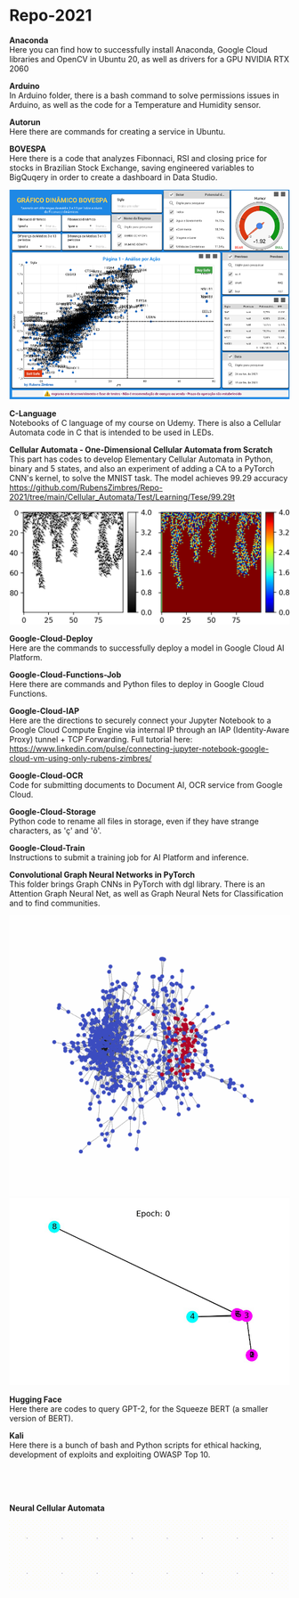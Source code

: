 # Repo-2021  
  
<b>Anaconda</b>  
Here you can find how to successfully install Anaconda, Google Cloud libraries and OpenCV in Ubuntu 20, as well as drivers for a GPU NVIDIA RTX 2060   
  
<b>Arduino</b>  
In Arduino folder, there is a bash command to solve permissions issues in Arduino, as well as the code for a Temperature and Humidity sensor.  
  
<b>Autorun</b>  
Here there are commands for creating a service in Ubuntu.  
  
<b>BOVESPA</b>  
Here there is a code that analyzes Fibonnaci, RSI and closing price for stocks in Brazilian Stock Exchange, saving engineered variables to BigQuqery in order to create a dashboard in Data Studio.  
  
  <img src=https://github.com/RubensZimbres/Repo-2021/blob/main/BOVESPA/bovespa.png>  
  
<b>C-Language</b>  
Notebooks of C language of my course on Udemy. There is also a Cellular Automata code in C that is intended to be used in LEDs.  
  
<b>Cellular Automata - One-Dimensional Cellular Automata from Scratch </b>  
This part has codes to develop Elementary Cellular Automata in Python, binary and 5 states, and also an experiment of adding a CA to a PyTorch CNN's kernel, to solve the MNIST task. The model achieves 99.29 accuracy 
<a href="url">https://github.com/RubensZimbres/Repo-2021/tree/main/Cellular_Automata/Test/Learning/Tese/99.29t</a>
  
<img src=https://github.com/RubensZimbres/Repo-2021/blob/main/Cellular_Automata/CA1D_5_.png>  
    
<b>Google-Cloud-Deploy</b>  
Here are the commands to successfully deploy a model in Google Cloud AI Platform.  
  
<b>Google-Cloud-Functions-Job</b>  
Here there are commands and Python files to deploy in Google Cloud Functions.  
  
<b>Google-Cloud-IAP</b>  
Here are the directions to securely connect your Jupyter Notebook to a Google Cloud Compute Engine via internal IP through an IAP (Identity-Aware Proxy) tunnel + TCP Forwarding. Full tutorial here: <a href="url">https://www.linkedin.com/pulse/connecting-jupyter-notebook-google-cloud-vm-using-only-rubens-zimbres/</a>  
  
<b>Google-Cloud-OCR</b>  
Code for submitting documents to Document AI, OCR service from Google Cloud.  
  
<b>Google-Cloud-Storage</b>  
Python code to rename all files in storage, even if they have strange characters, as 'ç' and 'õ'.  
  
<b>Google-Cloud-Train</b>  
Instructions to submit a training job for AI Platform and inference.  
  
<b>Convolutional Graph Neural Networks in PyTorch </b>  
This folder brings Graph CNNs in PyTorch with dgl library. There is an Attention Graph Neural Net, as well as Graph Neural Nets for Classification and to find communities.  

<img src=https://github.com/RubensZimbres/Repo-2021/blob/main/Graph-Networks/graph4_comm_movie.gif>  
  
<img src=https://github.com/RubensZimbres/Repo-2021/blob/main/Graph-Networks/movie.gif>  
  
<b>Hugging Face</b>  
Here there are codes to query GPT-2, for the Squeeze BERT (a smaller version of BERT).
  
<b>Kali</b>  
Here there is a bunch of bash and Python scripts for ethical hacking, development of exploits and exploiting OWASP Top 10.  
  
<b></b>  
<b></b>  
<b></b>  
<b></b>  
  
    
<b>Neural Cellular Automata </b>  
  
<img src=https://github.com/RubensZimbres/Repo-2021/blob/main/Neural_Cellular_Automata_Google/output_batches.gif>  
  
